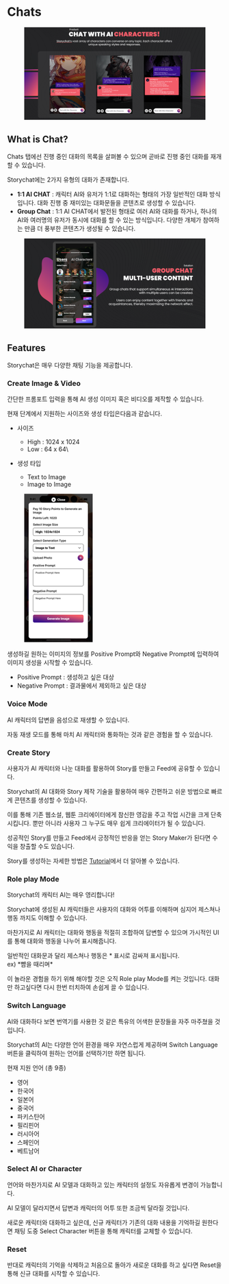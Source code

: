 # Chats

<figure><img src="../.gitbook/assets/image (2) (1) (1) (1).png" alt=""><figcaption></figcaption></figure>

## What is Chat?

Chats 탭에선 진행 중인 대화의 목록을 살펴볼 수 있으며 곧바로 진행 중인 대화를 재개할 수 있습니다.



Storychat에는 2가지 유형의 대화가 존재합니다.

* **1:1 AI CHAT** : 캐릭터 AI와 유저가 1:1로 대화하는 형태의 가장 일반적인 대화 방식 입니다. 대화 진행 중 재미있는 대화문들을 콘텐츠로 생성할 수 있습니다.
* **Group Chat** : 1:1 AI CHAT에서 발전된 형태로 여러 AI와 대화를 하거나, 하나의 AI와 여러명의 유저가 동시에 대화를 할 수 있는 방식입니다.  다양한 개체가 참여하는 만큼 더 풍부한 콘텐츠가 생성될 수 있습니다.

<figure><img src="../.gitbook/assets/image (3) (1) (1).png" alt=""><figcaption></figcaption></figure>

## Features

Storychat은 매우 다양한 채팅 기능을 제공합니다.

### Create Image & Video

간단한 프롬포트 입력을 통해 AI 생성 이미지 혹은 비디오를 제작할 수 있습니다.

현재 단계에서 지원하는 사이즈와 생성 타입은다음과 같습니다.

* 사이즈
  * High : 1024 x 1024
  * Low :  64 x 64\

* 생성 타입
  * Text to Image
  * Image to Image

<figure><img src="../.gitbook/assets/image (2) (1).png" alt="" width="160"><figcaption></figcaption></figure>



생성하길 원하는 이미지의 정보를 Positive Prompt와 Negative Prompt에 입력하여 이미지 생성을 시작할 수 있습니다.

* Positive Prompt : 생성하고 싶은 대상
* Negative Prompt : 결과물에서 제외하고 싶은 대상&#x20;



### Voice Mode

AI 캐릭터의 답변을 음성으로 재생할 수 있습니다.&#x20;

자동 재생 모드를 통해 마치 AI  캐릭터와 통화하는 것과 같은 경험을 할 수 있습니다.



### Create Story

사용자가 AI 캐릭터와 나눈 대화를 활용하여 Story를 만들고 Feed에 공유할 수 있습니다.

Storychat의 AI 대화와 Story 제작 기술을 활용하여 매우 간편하고 쉬운 방법으로 빠르게 콘텐츠를 생성할 수 있습니다.

이를 통해 기존 웹소설, 웹툰 크리에이터에게 참신한 영감을 주고 작업 시간을 크게 단축시킵니다. 뿐만 아니라 사용자 그 누구도 매우 쉽게 크리에이터가 될 수 있습니다.

성공적인 Story를 만들고 Feed에서 긍정적인 반응을 얻는 Story Maker가 된다면 수익을 창출할 수도 있습니다.

Story를 생성하는 자세한 방법은 [Tutorial](2.-generate-an-image.md#create-story)에서 더 알아볼 수 있습니다.



### Role play Mode

Storychat의 캐릭터 AI는 매우 영리합니다!

Storychat에 생성된 AI 캐릭터들은 사용자의 대화와 어투를 이해하며 심지어 제스쳐나 행동 까지도 이해할 수 있습니다.

마찬가지로 AI 캐릭터는 대화와 행동을 적절히 조합하여 답변할 수 있으며 가시적인 UI를 통해 대화와 행동을 나누어 표시해줍니다.

일반적인 대화문과 달리 제스쳐나 행동은 \* 표시로 감싸져 표시됩니다.\
ex) \*뺨을 때리며\*

이 놀라운 경험을 하기 위해 해야할 것은 오직 Role play Mode를 켜는 것입니다. 대화만 하고싶다면 다시 한번 터치하여 손쉽게 끌 수 있습니다.



### Switch Language

AI와 대화하다 보면 번역기를 사용한 것 같은 특유의 어색한 문장들을 자주 마주쳤을 것입니다.&#x20;

Storychat의 AI는 다양한 언어 환경을 매우 자연스럽게 제공하며 Switch Language 버튼을 클릭하여 원하는 언어를 선택하기만 하면 됩니다.



현재 지원 언어 (총 9종)

* 영어
* 한국어
* 일본어
* 중국어
* 파키스탄어
* 필리핀어
* 러시아어
* 스페인어
* 베트남어



### Select AI or Character

언어와 마찬가지로 AI 모델과 대화하고 있는 캐릭터의 설정도 자유롭게 변경이 가능합니다.

AI 모델이 달라지면서 답변과 캐릭터의 어투 또한 조금씩 달라질 것입니다.

새로운 캐릭터와 대화하고 싶은데, 신규 캐릭터가 기존의 대화 내용을 기억하길 원한다면 채팅 도중 Select Character 버튼을 통해 캐릭터를 교체할 수 있습니다.



### Reset

반대로 캐릭터의 기억을 삭제하고 처음으로 돌아가 새로운 대화를 하고 싶다면 Reset을 통해 신규 대화를 시작할 수 있습니다.&#x20;

